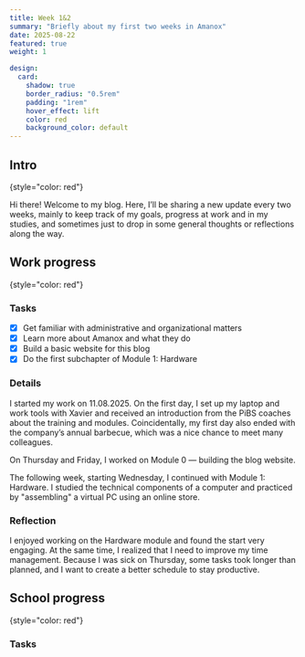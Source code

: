 ```yaml
---
title: Week 1&2
summary: "Briefly about my first two weeks in Amanox"
date: 2025-08-22
featured: true
weight: 1

design:
  card:
    shadow: true
    border_radius: "0.5rem"
    padding: "1rem"
    hover_effect: lift
    color: red
    background_color: default
---
```


## Intro

{style="color: red"}

Hi there! Welcome to my blog.
Here, I’ll be sharing a new update every two weeks, mainly to keep track of my goals, progress at work and in my studies, and sometimes just to drop in some general thoughts or reflections along the way.

## Work progress

{style="color: red"}

### Tasks
- [x] Get familiar with administrative and organizational matters  
- [x] Learn more about Amanox and what they do
- [x] Build a basic website for this blog  
- [x] Do the first subchapter of Module 1: Hardware  

### Details
I started my work on 11.08.2025. On the first day, I set up my laptop and work tools with Xavier and received an introduction from the PiBS coaches about the training and modules. Coincidentally, my first day also ended with the company’s annual barbecue, which was a nice chance to meet many colleagues. 

On Thursday and Friday, I worked on Module 0 — building the blog website.  

The following week, starting Wednesday, I continued with Module 1: Hardware. I studied the technical components of a computer and practiced by "assembling" a virtual PC using an online store.  

### Reflection
I enjoyed working on the Hardware module and found the start very engaging. At the same time, I realized that I need to improve my time management. Because I was sick on Thursday, some tasks took longer than planned, and I want to create a better schedule to stay productive.  


## School progress

{style="color: red"}

### Tasks

